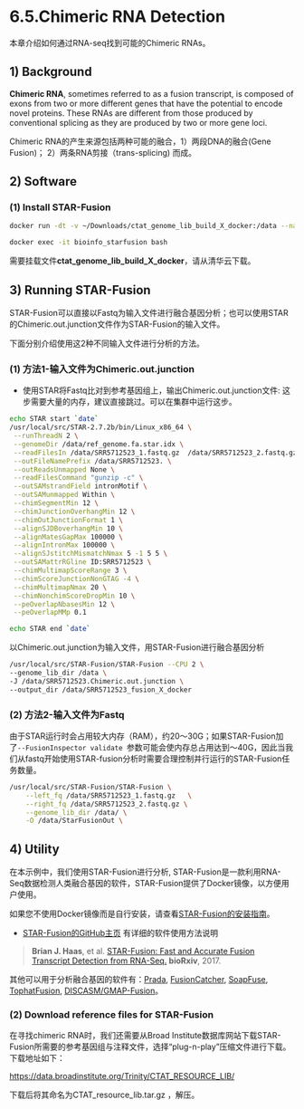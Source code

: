 # 6.5.Chimeric RNA Detection

本章介绍如何通过RNA-seq找到可能的Chimeric RNAs。

## 1) Background

**Chimeric RNA**, sometimes referred to as a fusion transcript, is composed of exons from two or more different genes that have the potential to encode novel proteins. These RNAs are different from those produced by conventional splicing as they are produced by two or more gene loci.

Chimeric RNA的产生来源包括两种可能的融合，1）两段DNA的融合(Gene Fusion)； 2）两条RNA剪接（trans-splicing) 而成。

## 2) Software

### (1) Install STAR-Fusion

```bash
docker run -dt -v ~/Downloads/ctat_genome_lib_build_X_docker:/data --name=bioinfo_starfusion gangxu/starfusion:latest

docker exec -it bioinfo_starfusion bash
```

需要挂载文件**ctat_genome_lib_build_X_docker**，请从清华云下载。


## 3) Running STAR-Fusion

STAR-Fusion可以直接以Fastq为输入文件进行融合基因分析；也可以使用STAR的Chimeric.out.junction文件作为STAR-Fusion的输入文件。

下面分别介绍使用这2种不同输入文件进行分析的方法。


### (1) 方法1-输入文件为Chimeric.out.junction

* 使用STAR将Fastq比对到参考基因组上，输出Chimeric.out.junction文件:
这步需要大量的内存，建议直接跳过。可以在集群中运行这步。

```bash
echo STAR start `date`
/usr/local/src/STAR-2.7.2b/bin/Linux_x86_64 \
 --runThreadN 2 \
 --genomeDir /data/ref_genome.fa.star.idx \
 --readFilesIn /data/SRR5712523_1.fastq.gz  /data/SRR5712523_2.fastq.gz \
 --outFileNamePrefix /data/SRR5712523. \
 --outReadsUnmapped None \
 --readFilesCommand "gunzip -c" \
 --outSAMstrandField intronMotif \
 --outSAMunmapped Within \
 --chimSegmentMin 12 \
 --chimJunctionOverhangMin 12 \
 --chimOutJunctionFormat 1 \
 --alignSJDBoverhangMin 10 \
 --alignMatesGapMax 100000 \
 --alignIntronMax 100000 \
 --alignSJstitchMismatchNmax 5 -1 5 5 \
 --outSAMattrRGline ID:SRR5712523 \
 --chimMultimapScoreRange 3 \
 --chimScoreJunctionNonGTAG -4 \
 --chimMultimapNmax 20 \
 --chimNonchimScoreDropMin 10 \
 --peOverlapNbasesMin 12 \
 --peOverlapMMp 0.1 

echo STAR end `date`

```

以Chimeric.out.junction为输入文件，用STAR-Fusion进行融合基因分析

```sh
/usr/local/src/STAR-Fusion/STAR-Fusion --CPU 2 \
--genome_lib_dir /data \
-J /data/SRR5712523.Chimeric.out.junction \
--output_dir /data/SRR5712523_fusion_X_docker
```


### (2) 方法2-输入文件为Fastq

由于STAR运行时会占用较大内存（RAM），约20～30G；如果STAR-Fusion加了`--FusionInspector validate `参数可能会使内存总占用达到～40G，因此当我们从fastq开始使用STAR-fusion分析时需要合理控制并行运行的STAR-Fusion任务数量。

```bash
/usr/local/src/STAR-Fusion/STAR-Fusion \
    --left_fq /data/SRR5712523_1.fastq.gz   \
    --right_fq /data/SRR5712523_2.fastq.gz \
    --genome_lib_dir /data/ \
    -O /data/StarFusionOut \

```

## 4) Utility

在本示例中，我们使用STAR-Fusion进行分析, STAR-Fusion是一款利用RNA-Seq数据检测人类融合基因的软件，STAR-Fusion提供了Docker镜像，以方便用户使用。

如果您不使用Docker镜像而是自行安装，请查看[STAR-Fusion的安装指南](https://github.com/STAR-Fusion/STAR-Fusion/wiki/installing-star-fusion)。

- [STAR-Fusion的GitHub主页](https://github.com/STAR-Fusion/STAR-Fusion/wiki) 有详细的软件使用方法说明

> **Brian J. Haas**, et al. [STAR-Fusion: Fast and Accurate Fusion Transcript Detection from RNA-Seq.](https://www.biorxiv.org/content/10.1101/120295v1) **bioRxiv**, 2017.


其他可以用于分析融合基因的软件有：[Prada](http://bioinformatics.mdanderson.org/main/PRADA:Overview), [FusionCatcher](http://biorxiv.org/content/early/2014/11/19/011650), [SoapFuse](http://soap.genomics.org.cn/soapfuse.html), [TophatFusion](http://ccb.jhu.edu/software/tophat/fusion_index.html), [DISCASM/GMAP-Fusion](https://github.com/DISCASM/DISCASM/wiki)。


### (2) Download reference files for STAR-Fusion

在寻找chimeric RNA时，我们还需要从Broad Institute数据库网站下载STAR-Fusion所需要的参考基因组与注释文件，选择“plug-n-play”压缩文件进行下载。下载地址如下：

https://data.broadinstitute.org/Trinity/CTAT_RESOURCE_LIB/

下载后将其命名为CTAT_resource_lib.tar.gz ，解压。
